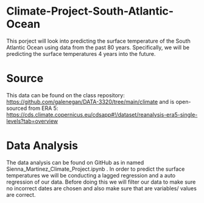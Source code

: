 # Climate-Project-South-Atlantic-Ocean
This porject will look into predicting the surface temperature of the South Atlantic Ocean using data from the past 80 years. Specifically, we will be predicting the surface temperatures 4 years into the future. 
# Source
This data can be found on the class repository: https://github.com/galenegan/DATA-3320/tree/main/climate and is open-sourced from ERA 5: https://cds.climate.copernicus.eu/cdsapp#!/dataset/reanalysis-era5-single-levels?tab=overview
# Data Analysis
The data analysis can be found on GitHub as in named Sienna_Martinez_Climate_Project.ipynb . In order to predict the surface temperatures we will be conducting a lagged regression and a auto regression of our data. Before doing this we will filter our data to make sure no incorrect dates are chosen and also make sure that are variables/ values are correct.
